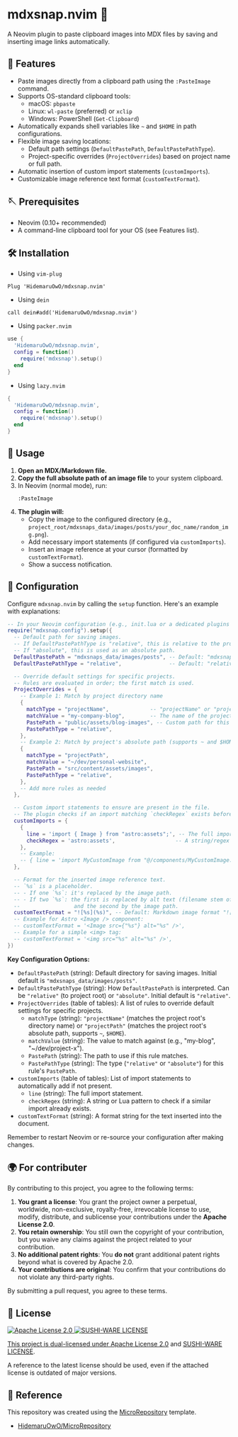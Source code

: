 # mdxsnap.nvim 📸

A Neovim plugin to paste clipboard images into MDX files by saving and inserting image links automatically.

## 🚀 Features

-   Paste images directly from a clipboard path using the `:PasteImage` command.
-   Supports OS-standard clipboard tools:
    -   macOS: `pbpaste`
    -   Linux: `wl-paste` (preferred) or `xclip`
    -   Windows: PowerShell (`Get-Clipboard`)
-   Automatically expands shell variables like `~` and `$HOME` in path configurations.
-   Flexible image saving locations:
    -   Default path settings (`DefaultPastePath`, `DefaultPastePathType`).
    -   Project-specific overrides (`ProjectOverrides`) based on project name or full path.
-   Automatic insertion of custom import statements (`customImports`).
-   Customizable image reference text format (`customTextFormat`).

## 🪡 Prerequisites

-   Neovim (0.10+ recommended)
-   A command-line clipboard tool for your OS (see Features list).

## 🛠 Installation

- Using `vim-plug`

```vim
Plug 'HidemaruOwO/mdxsnap.nvim'
```

- Using `dein`

```vim
call dein#add('HidemaruOwO/mdxsnap.nvim')
````

- Using `packer.nvim`

```lua
use { 
  'HidemaruOwO/mdxsnap.nvim',
  config = function()
    require('mdxsnap').setup()
  end
}
```

- Using `lazy.nvim`

```lua
{
  'HidemaruOwO/mdxsnap.nvim',
  config = function()
    require('mdxsnap').setup()
  end
}
```

## 🎯 Usage

1.  **Open an MDX/Markdown file.**
2.  **Copy the full absolute path of an image file** to your system clipboard.
3.  In Neovim (normal mode), run:
    ```vim
    :PasteImage
    ```
4.  **The plugin will:**
    *   Copy the image to the configured directory (e.g., `project_root/mdxsnaps_data/images/posts/your_doc_name/random_img.png`).
    *   Add necessary import statements (if configured via `customImports`).
    *   Insert an image reference at your cursor (formatted by `customTextFormat`).
    *   Show a success notification.

## 🔧 Configuration

Configure `mdxsnap.nvim` by calling the `setup` function. Here's an example with explanations:

```lua
-- In your Neovim configuration (e.g., init.lua or a dedicated plugins file)
require("mdxsnap.config").setup({
  -- Default path for saving images.
  -- If DefaultPastePathType is "relative", this is relative to the project root.
  -- If "absolute", this is used as an absolute path.
  DefaultPastePath = "mdxsnaps_data/images/posts", -- Default: "mdxsnaps_data/images/posts"
  DefaultPastePathType = "relative",               -- Default: "relative" ("absolute" is also an option)

  -- Override default settings for specific projects.
  -- Rules are evaluated in order; the first match is used.
  ProjectOverrides = {
    -- Example 1: Match by project directory name
    {
      matchType = "projectName",             -- "projectName" or "projectPath"
      matchValue = "my-company-blog",        -- The name of the project's root directory
      PastePath = "public/assets/blog-images", -- Custom path for this project
      PastePathType = "relative",
    },
    -- Example 2: Match by project's absolute path (supports ~ and $HOME)
    {
      matchType = "projectPath",
      matchValue = "~/dev/personal-website",
      PastePath = "src/content/assets/images",
      PastePathType = "relative",
    },
    -- Add more rules as needed
  },

  -- Custom import statements to ensure are present in the file.
  -- The plugin checks if an import matching `checkRegex` exists before adding `line`.
  customImports = {
    {
      line = 'import { Image } from "astro:assets";', -- The full import line
      checkRegex = 'astro:assets',                   -- A string/regex to check for existing import
    },
    -- Example:
    -- { line = 'import MyCustomImage from "@/components/MyCustomImage.astro";', checkRegex = '@/components/MyCustomImage.astro' },
  },

  -- Format for the inserted image reference text.
  -- `%s` is a placeholder.
  -- - If one `%s`: it's replaced by the image path.
  -- - If two `%s`: the first is replaced by alt text (filename stem of the new image),
  --                 and the second by the image path.
  customTextFormat = "![%s](%s)", -- Default: Markdown image format "![alt](src)"
  -- Example for Astro <Image /> component:
  -- customTextFormat = '<Image src={"%s"} alt="%s" />',
  -- Example for a simple <img> tag:
  -- customTextFormat = '<img src="%s" alt="%s" />',
})
```

**Key Configuration Options:**

*   `DefaultPastePath` (string): Default directory for saving images. Initial default is `"mdxsnaps_data/images/posts"`.
*   `DefaultPastePathType` (string): How `DefaultPastePath` is interpreted. Can be `"relative"` (to project root) or `"absolute"`. Initial default is `"relative"`.
*   `ProjectOverrides` (table of tables): A list of rules to override default settings for specific projects.
    *   `matchType` (string): `"projectName"` (matches the project root's directory name) or `"projectPath"` (matches the project root's absolute path, supports `~`, `$HOME`).
    *   `matchValue` (string): The value to match against (e.g., "my-blog", "~/dev/project-x").
    *   `PastePath` (string): The path to use if this rule matches.
    *   `PastePathType` (string): The type (`"relative"` or `"absolute"`) for this rule's `PastePath`.
*   `customImports` (table of tables): List of import statements to automatically add if not present.
    *   `line` (string): The full import statement.
    *   `checkRegex` (string): A string or Lua pattern to check if a similar import already exists.
*   `customTextFormat` (string): A format string for the text inserted into the document.

Remember to restart Neovim or re-source your configuration after making changes.

## 🌍 For contributer

By contributing to this project, you agree to the following terms:

1. **You grant a license**: You grant the project owner a perpetual, worldwide, non-exclusive, royalty-free, irrevocable license to use, modify, distribute, and sublicense your contributions under the **Apache License 2.0**.
2. **You retain ownership**: You still own the copyright of your contribution, but you waive any claims against the project related to your contribution.
3. **No additional patent rights**: You **do not** grant additional patent rights beyond what is covered by Apache 2.0.
4. **Your contributions are original**: You confirm that your contributions do not violate any third-party rights.

By submitting a pull request, you agree to these terms.

## 📜 License

<div align="left" style="flex: inline" >
<a href="https://www.apache.org/licenses/LICENSE-2.0" >
<img src="https://img.shields.io/badge/License-Apache%20License%202.0-blue.svg" alt="Apache License 2.0"
</a>
<a href="https://github.com/MakeNowJust/sushi-ware" >
<img src="https://img.shields.io/badge/License-SUSHI--WARE%20%F0%9F%8D%A3-blue.svg" alt="SUSHI-WARE LICENSE"
</a>
</div>

This project is dual-licensed under [Apache License 2.0](https://www.apache.org/licenses/LICENSE-2.0) and [SUSHI-WARE LICENSE](https://github.com/MakeNowJust/sushi-ware).

A reference to the latest license should be used, even if the attached license is outdated of major versions.

## 🤝 Reference

This repository was created using the [MicroRepository](https://github.com/HidemaruOwO/MicroRepository) template.

- [HidemaruOwO/MicroRepository](https://github.com/HidemaruOwO/MicroRepository)
